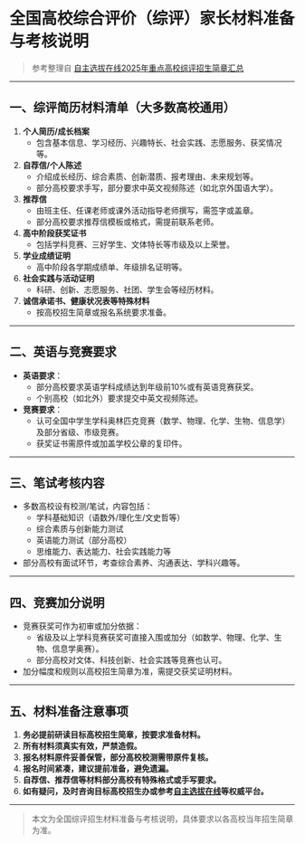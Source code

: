 # 全国高校综合评价（综评）家长材料准备与考核说明

> 参考整理自 [自主选拔在线2025年重点高校综评招生简章汇总](http://www.zizzs.com/gk/jianzhang/177271.html)

---

## 一、综评简历材料清单（大多数高校通用）

1. **个人简历/成长档案**
   - 包含基本信息、学习经历、兴趣特长、社会实践、志愿服务、获奖情况等。
2. **自荐信/个人陈述**
   - 介绍成长经历、综合素质、创新潜质、报考理由、未来规划等。
   - 部分高校要求手写，部分要求中英文视频陈述（如北京外国语大学）。
3. **推荐信**
   - 由班主任、任课老师或课外活动指导老师撰写，需签字或盖章。
   - 部分高校要求推荐信模板或格式，需提前联系老师。
4. **高中阶段获奖证书**
   - 包括学科竞赛、三好学生、文体特长等市级及以上荣誉。
5. **学业成绩证明**
   - 高中阶段各学期成绩单、年级排名证明等。
6. **社会实践与活动证明**
   - 科研、创新、志愿服务、社团、学生会等经历材料。
7. **诚信承诺书、健康状况表等特殊材料**
   - 按高校招生简章或报名系统要求准备。

---

## 二、英语与竞赛要求

- **英语要求**：
  - 部分高校要求英语学科成绩达到年级前10%或有英语竞赛获奖。
  - 个别高校（如北外）要求提交中英文视频陈述。
- **竞赛要求**：
  - 认可全国中学生学科奥林匹克竞赛（数学、物理、化学、生物、信息学）及部分省级、市级竞赛。
  - 获奖证书需原件或加盖学校公章的复印件。

---

## 三、笔试考核内容

- 多数高校设有校测/笔试，内容包括：
  - 学科基础知识（语数外/理化生/文史哲等）
  - 综合素质与创新能力测试
  - 英语能力测试（部分高校）
  - 思维能力、表达能力、社会实践能力等
- 部分高校有面试环节，考查综合素养、沟通表达、学科兴趣等。

---

## 四、竞赛加分说明

- 竞赛获奖可作为初审或加分依据：
  - 省级及以上学科竞赛获奖可直接入围或加分（如数学、物理、化学、生物、信息学奥赛）。
  - 部分高校对文体、科技创新、社会实践等竞赛也认可。
- 加分幅度和规则以高校招生简章为准，需提交获奖证明材料。

---

## 五、材料准备注意事项

1. **务必提前研读目标高校招生简章，按要求准备材料。**
2. **所有材料须真实有效，严禁造假。**
3. **报名材料原件妥善保管，部分高校校测需带原件复核。**
4. **报名时间紧凑，建议提前准备，避免遗漏。**
5. **自荐信、推荐信等材料部分高校有特殊格式或手写要求。**
6. **如有疑问，及时咨询目标高校招生办或参考[自主选拔在线](http://www.zizzs.com/gk/jianzhang/177271.html)等权威平台。**

---

> 本文为全国综评招生材料准备与考核说明，具体要求以各高校当年招生简章为准。

